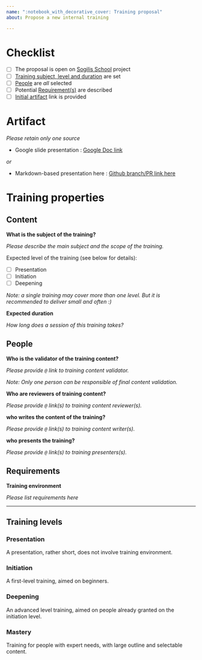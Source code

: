 ```yaml
---
name: ":notebook_with_decorative_cover: Training proposal"
about: Propose a new internal training

---
```


# Checklist
- [ ] The proposal is open on [Sogilis School](https://github.com/sogilis/sogilis-school) project
- [ ] [Training subject, level and duration](#content) are set
- [ ] [People](#people) are *all* selected
- [ ] Potential [Requirement(s)](#requirements) are described
- [ ] [Initial artifact](#artifact) link is provided

# Artifact

*Please retain only one source*

- Google slide presentation : [Google Doc link]()

*or*

- Markdown-based presentation here : [Github branch/PR link here]()

# Training properties

## Content

**What is the subject of the training?**

*Please describe the main subject and the scope of the training.*

Expected level of the training (see below for details):
- [ ] Presentation
- [ ] Initiation
- [ ] Deepening

*Note: a single training may cover more than one level. But it is recommended to deliver small and often :)*

**Expected duration**

*How long does a session of this training takes?*

## People 

**Who is the validator of the training content?**

*Please provide `@` link to training content validator.*

*Note: Only one person can be responsible of final content validation.*

**Who are reviewers of training content?**

*Please provide `@` link(s) to training content reviewer(s).*

**who writes the content of the training?**

*Please provide `@` link(s) to training content writer(s).*

**who presents the training?**

*Please provide `@` link(s) to training presenters(s).*

## Requirements

**Training environment**

*Please list requirements here*


----

## Training levels

### Presentation
A presentation, rather short, does not involve training environment.

### Initiation
A first-level training, aimed on beginners.

### Deepening
An advanced level training, aimed on people already granted on the initiation level.

### Mastery
Training for people with expert needs, with large outline and selectable content.
